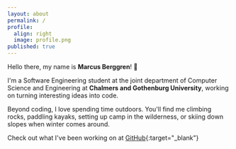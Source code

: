 ```yaml
---
layout: about
permalink: /
profile:
  align: right
  image: profile.png
published: true
---
```


Hello there, my name is **Marcus Berggren**! &#128075;

I'm a Software Engineering student at the joint department of Computer Science and Engineering at **Chalmers and Gothenburg University**, working on turning interesting ideas into code.

Beyond coding, I love spending time outdoors. You'll find me climbing rocks, paddling kayaks, setting up camp in the wilderness, or skiing down slopes when winter comes around.

Check out what I've been working on at [GitHub](https://github.com/m-berggren){:target="_blank"}